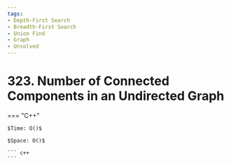 ```yaml
---
tags:
- Depth-First Search
- Breadth-First Search
- Union Find
- Graph
- Unsolved
---
```



# 323. Number of Connected Components in an Undirected Graph

=== "C++"

    $Time: O()$

    $Space: O()$

    ``` c++
    ```